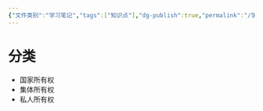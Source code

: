 ```yaml
---
{"文件类别":"学习笔记","tags":["知识点"],"dg-publish":true,"permalink":"/学习笔记studyup/知识点cheese/所有权/","dgPassFrontmatter":true,"noteIcon":"","created":"2024-10-05T18:18:34.178+08:00","updated":"2024-10-05T18:19:00.429+08:00"}
---
```


# 分类
- 国家所有权
- 集体所有权
- 私人所有权